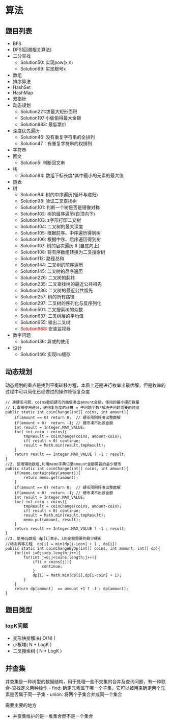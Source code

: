 # 算法
## 题目列表
+ BFS
+ DFS(回溯相关算法)
+ 二分查找
    - Solution50: 实现pow(x,n)
    - Solution69: 实现根号x
+ 数组
+ 排序算法
+ HashSet
+ HashMap
+ 双指针
+ 动态规划
    - Solution221:求最大矩形面积
    - Solution197:小偷偷得最大金额
    - Solution983: 最低票价
+ 深度优先遍历
    - Solution46: 没有重复字符串的全排列
    - Solution47：有重复字符串的权排列
+ 字符串
+ 回文
    - Solution5: 判断回文串
+ 栈
    - Solution84: 数组下标长度*其中最小的元素的最大值
+ 链表
+ 树
    - Solution94: 树的中序遍历(循环与递归)
    - Solution98: 验证二叉查找树
    - Solution101: 判断一个树是否是镜像对称
    - Solution102: 树的层序遍历(自顶向下)
    - Solution103: z字形打印二叉树
    - Solution104: 二叉树的最大深度
    - Solution105: 根据前序、中序遍历得到树
    - Solution106: 根据中序、后序遍历得到树
    - Solution107: 树的层次遍历 II  (自底向上)
    - Solution108: 将有序数组转换为二叉搜索树
    - Solution112: 路径总和
    - Solution144: 二叉树的前序遍历
    - Solution145: 二叉树的后序遍历
    - Solution226: 二叉树的翻转
    - Solution235: 二叉查找树的最近公共祖先
    - Solution236: 二叉树的最近公共祖先
    - Solution257: 树的所有路径
    - Solution297: 二叉树的序列化与反序列化  
    - Solution501: 二叉搜索树的众数
    - Solution637: 二叉树层的平均值  
    - Solution655: 输出二叉树
    - <font color="#dd0000">Solution968</font>: 安装监视器
+ 数字问题
    - Solution136: 异或的使用
+ 设计
    - Solution146: 实现lru缓存

## 动态规划
动态规划的重点是找到平衡转移方程，本质上还是进行枚举出最优解，但是枚举的过程中可以简化已经做过的操作降低复杂度
```
// 凑硬币问题，coins数组硬币的面值凑出amount金额，使用的最小硬币数量
// 1.直接使用递归，递归复杂度的计算 = 子问题个数*解决子问题需要的时间
public static int coinChange(int[] coins, int amount){
    if(amount == 0) return 0;  // 硬币刚刚好凑出整数解
    if(amount < 0)  return -1; // 硬币凑不出该金额
    int result = Integer.MAX_VALUE;
    for( int coin : coins){
        tmpResult = coinChange(coins, amount-coin);
        if( result < 0) continue;
        result = Math.min(result,tmpResult);
    }
    return result == Integer.MAX_VALUE ? -1 : result;
}
//2. 使用辅助数组,利用memo字典记录amount金额需要的最少硬币
public static int coinChange(int[] coins, int amount){
    if(memo.containsKey(amount)){
        return memo.get(amount);
    }   
    if(amount == 0) return 0;  // 硬币刚刚好凑出整数解
    if(amount < 0)  return -1; // 硬币凑不出该金额
    int result = Integer.MAX_VALUE;
    for( int coin : coins){
        tmpResult = coinChange(coins, amount-coin);
        if( result < 0) continue;
        result = Math.min(result,tmpResult);
        memo.put(amount, result);
    }
    return result == Integer.MAX_VALUE ? -1 : result;
}
//3. 使用dp数组 dp[i]表示，i的金额需要的最少硬币
//动态转移方程  dp[i] = min(dp[i-icon] + 1 , dp[i])
public static int coinChangeByDp(int[] coins, int amount, int[] dp){
    for(int i=0;i<dp.length;i++){
        for(int j=0;j<coins.length;j++){
            if(i < coins[j]){
                continue;
            }
            dp[i] = Math.min(dp[i],dp[i-coin] + 1);
        }   
    }
    return dp[amount]  == amount +1 ? -1 : dp[amount];
}
```
## 题目类型
### topK问题
+ 变形快排解决( O(N) )
+ 小根堆( N * LogK )
+ 二叉搜索树 ( N * LogK )

## 并查集
并查集是一种树型的数据结构，用于处理一些不交集的合并及查询问题，有一种联合-查找定义两种操作
    - find: 确定元素属于哪一个子集。它可以被用来确定两个元素是否属于同一子集
    - union: 将两个子集合并成同一个集合


需要主要的地方
+ 并查集维护的是一堆集合而不是一个集合